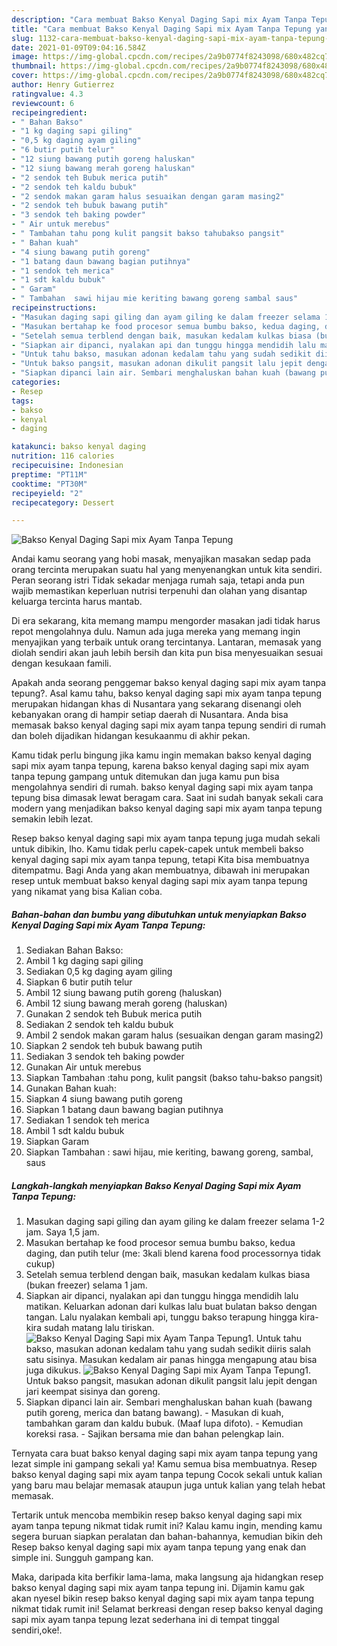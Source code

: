 ```yaml
---
description: "Cara membuat Bakso Kenyal Daging Sapi mix Ayam Tanpa Tepung yang enak Untuk Jualan"
title: "Cara membuat Bakso Kenyal Daging Sapi mix Ayam Tanpa Tepung yang enak Untuk Jualan"
slug: 1132-cara-membuat-bakso-kenyal-daging-sapi-mix-ayam-tanpa-tepung-yang-enak-untuk-jualan
date: 2021-01-09T09:04:16.584Z
image: https://img-global.cpcdn.com/recipes/2a9b0774f8243098/680x482cq70/bakso-kenyal-daging-sapi-mix-ayam-tanpa-tepung-foto-resep-utama.jpg
thumbnail: https://img-global.cpcdn.com/recipes/2a9b0774f8243098/680x482cq70/bakso-kenyal-daging-sapi-mix-ayam-tanpa-tepung-foto-resep-utama.jpg
cover: https://img-global.cpcdn.com/recipes/2a9b0774f8243098/680x482cq70/bakso-kenyal-daging-sapi-mix-ayam-tanpa-tepung-foto-resep-utama.jpg
author: Henry Gutierrez
ratingvalue: 4.3
reviewcount: 6
recipeingredient:
- " Bahan Bakso"
- "1 kg daging sapi giling"
- "0,5 kg daging ayam giling"
- "6 butir putih telur"
- "12 siung bawang putih goreng haluskan"
- "12 siung bawang merah goreng haluskan"
- "2 sendok teh Bubuk merica putih"
- "2 sendok teh kaldu bubuk"
- "2 sendok makan garam halus sesuaikan dengan garam masing2"
- "2 sendok teh bubuk bawang putih"
- "3 sendok teh baking powder"
- " Air untuk merebus"
- " Tambahan tahu pong kulit pangsit bakso tahubakso pangsit"
- " Bahan kuah"
- "4 siung bawang putih goreng"
- "1 batang daun bawang bagian putihnya"
- "1 sendok teh merica"
- "1 sdt kaldu bubuk"
- " Garam"
- " Tambahan  sawi hijau mie keriting bawang goreng sambal saus"
recipeinstructions:
- "Masukan daging sapi giling dan ayam giling ke dalam freezer selama 1-2 jam. Saya 1,5 jam."
- "Masukan bertahap ke food procesor semua bumbu bakso, kedua daging, dan putih telur (me: 3kali blend karena food processornya tidak cukup)"
- "Setelah semua terblend dengan baik, masukan kedalam kulkas biasa (bukan freezer) selama 1 jam."
- "Siapkan air dipanci, nyalakan api dan tunggu hingga mendidih lalu matikan. Keluarkan adonan dari kulkas lalu buat bulatan bakso dengan tangan. Lalu nyalakan kembali api, tunggu bakso terapung hingga kira-kira sudah matang lalu tiriskan."
- "Untuk tahu bakso, masukan adonan kedalam tahu yang sudah sedikit diiris salah satu sisinya. Masukan kedalam air panas hingga mengapung atau bisa juga dikukus."
- "Untuk bakso pangsit, masukan adonan dikulit pangsit lalu jepit dengan jari keempat sisinya dan goreng."
- "Siapkan dipanci lain air. Sembari menghaluskan bahan kuah (bawang putih goreng, merica dan batang bawang).  Masukan di kuah, tambahkan garam dan kaldu bubuk. (Maaf lupa difoto). Kemudian koreksi rasa.  Sajikan bersama mie dan bahan pelengkap lain."
categories:
- Resep
tags:
- bakso
- kenyal
- daging

katakunci: bakso kenyal daging 
nutrition: 116 calories
recipecuisine: Indonesian
preptime: "PT11M"
cooktime: "PT30M"
recipeyield: "2"
recipecategory: Dessert

---
```



![Bakso Kenyal Daging Sapi mix Ayam Tanpa Tepung](https://img-global.cpcdn.com/recipes/2a9b0774f8243098/680x482cq70/bakso-kenyal-daging-sapi-mix-ayam-tanpa-tepung-foto-resep-utama.jpg)

Andai kamu seorang yang hobi masak, menyajikan masakan sedap pada orang tercinta merupakan suatu hal yang menyenangkan untuk kita sendiri. Peran seorang istri Tidak sekadar menjaga rumah saja, tetapi anda pun wajib memastikan keperluan nutrisi terpenuhi dan olahan yang disantap keluarga tercinta harus mantab.

Di era  sekarang, kita memang mampu mengorder masakan jadi tidak harus repot mengolahnya dulu. Namun ada juga mereka yang memang ingin menyajikan yang terbaik untuk orang tercintanya. Lantaran, memasak yang diolah sendiri akan jauh lebih bersih dan kita pun bisa menyesuaikan sesuai dengan kesukaan famili. 



Apakah anda seorang penggemar bakso kenyal daging sapi mix ayam tanpa tepung?. Asal kamu tahu, bakso kenyal daging sapi mix ayam tanpa tepung merupakan hidangan khas di Nusantara yang sekarang disenangi oleh kebanyakan orang di hampir setiap daerah di Nusantara. Anda bisa memasak bakso kenyal daging sapi mix ayam tanpa tepung sendiri di rumah dan boleh dijadikan hidangan kesukaanmu di akhir pekan.

Kamu tidak perlu bingung jika kamu ingin memakan bakso kenyal daging sapi mix ayam tanpa tepung, karena bakso kenyal daging sapi mix ayam tanpa tepung gampang untuk ditemukan dan juga kamu pun bisa mengolahnya sendiri di rumah. bakso kenyal daging sapi mix ayam tanpa tepung bisa dimasak lewat beragam cara. Saat ini sudah banyak sekali cara modern yang menjadikan bakso kenyal daging sapi mix ayam tanpa tepung semakin lebih lezat.

Resep bakso kenyal daging sapi mix ayam tanpa tepung juga mudah sekali untuk dibikin, lho. Kamu tidak perlu capek-capek untuk membeli bakso kenyal daging sapi mix ayam tanpa tepung, tetapi Kita bisa membuatnya ditempatmu. Bagi Anda yang akan membuatnya, dibawah ini merupakan resep untuk membuat bakso kenyal daging sapi mix ayam tanpa tepung yang nikamat yang bisa Kalian coba.

<!--inarticleads1-->

##### Bahan-bahan dan bumbu yang dibutuhkan untuk menyiapkan Bakso Kenyal Daging Sapi mix Ayam Tanpa Tepung:

1. Sediakan  Bahan Bakso:
1. Ambil 1 kg daging sapi giling
1. Sediakan 0,5 kg daging ayam giling
1. Siapkan 6 butir putih telur
1. Ambil 12 siung bawang putih goreng (haluskan)
1. Ambil 12 siung bawang merah goreng (haluskan)
1. Gunakan 2 sendok teh Bubuk merica putih
1. Sediakan 2 sendok teh kaldu bubuk
1. Ambil 2 sendok makan garam halus (sesuaikan dengan garam masing2)
1. Siapkan 2 sendok teh bubuk bawang putih
1. Sediakan 3 sendok teh baking powder
1. Gunakan  Air untuk merebus
1. Siapkan  Tambahan :tahu pong, kulit pangsit (bakso tahu-bakso pangsit)
1. Gunakan  Bahan kuah:
1. Siapkan 4 siung bawang putih goreng
1. Siapkan 1 batang daun bawang bagian putihnya
1. Sediakan 1 sendok teh merica
1. Ambil 1 sdt kaldu bubuk
1. Siapkan  Garam
1. Siapkan  Tambahan : sawi hijau, mie keriting, bawang goreng, sambal, saus




<!--inarticleads2-->

##### Langkah-langkah menyiapkan Bakso Kenyal Daging Sapi mix Ayam Tanpa Tepung:

1. Masukan daging sapi giling dan ayam giling ke dalam freezer selama 1-2 jam. Saya 1,5 jam.
1. Masukan bertahap ke food procesor semua bumbu bakso, kedua daging, dan putih telur (me: 3kali blend karena food processornya tidak cukup)
1. Setelah semua terblend dengan baik, masukan kedalam kulkas biasa (bukan freezer) selama 1 jam.
1. Siapkan air dipanci, nyalakan api dan tunggu hingga mendidih lalu matikan. Keluarkan adonan dari kulkas lalu buat bulatan bakso dengan tangan. Lalu nyalakan kembali api, tunggu bakso terapung hingga kira-kira sudah matang lalu tiriskan.
<img src="//assets-global.cpcdn.com/assets/icons/button_play-2c75c40dde080a61004c1f40b05d8f140eaff45d7e9e6481dc71c63d2e7c4909.png" alt="Bakso Kenyal Daging Sapi mix Ayam Tanpa Tepung">1. Untuk tahu bakso, masukan adonan kedalam tahu yang sudah sedikit diiris salah satu sisinya. Masukan kedalam air panas hingga mengapung atau bisa juga dikukus.
<img src="//assets-global.cpcdn.com/assets/icons/button_play-2c75c40dde080a61004c1f40b05d8f140eaff45d7e9e6481dc71c63d2e7c4909.png" alt="Bakso Kenyal Daging Sapi mix Ayam Tanpa Tepung">1. Untuk bakso pangsit, masukan adonan dikulit pangsit lalu jepit dengan jari keempat sisinya dan goreng.
1. Siapkan dipanci lain air. Sembari menghaluskan bahan kuah (bawang putih goreng, merica dan batang bawang). -  Masukan di kuah, tambahkan garam dan kaldu bubuk. (Maaf lupa difoto). - Kemudian koreksi rasa.  - Sajikan bersama mie dan bahan pelengkap lain.




Ternyata cara buat bakso kenyal daging sapi mix ayam tanpa tepung yang lezat simple ini gampang sekali ya! Kamu semua bisa membuatnya. Resep bakso kenyal daging sapi mix ayam tanpa tepung Cocok sekali untuk kalian yang baru mau belajar memasak ataupun juga untuk kalian yang telah hebat memasak.

Tertarik untuk mencoba membikin resep bakso kenyal daging sapi mix ayam tanpa tepung nikmat tidak rumit ini? Kalau kamu ingin, mending kamu segera buruan siapkan peralatan dan bahan-bahannya, kemudian bikin deh Resep bakso kenyal daging sapi mix ayam tanpa tepung yang enak dan simple ini. Sungguh gampang kan. 

Maka, daripada kita berfikir lama-lama, maka langsung aja hidangkan resep bakso kenyal daging sapi mix ayam tanpa tepung ini. Dijamin kamu gak akan nyesel bikin resep bakso kenyal daging sapi mix ayam tanpa tepung nikmat tidak rumit ini! Selamat berkreasi dengan resep bakso kenyal daging sapi mix ayam tanpa tepung lezat sederhana ini di tempat tinggal sendiri,oke!.

